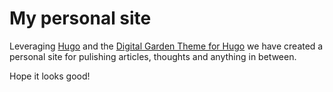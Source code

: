 # My personal site
Leveraging [Hugo](https://gohugo.io/) and the [Digital Garden Theme for Hugo](https://github.com/paulmartins/hugo-digital-garden-theme)
we have created a personal site for pulishing articles, thoughts and anything in between.

Hope it looks good!
